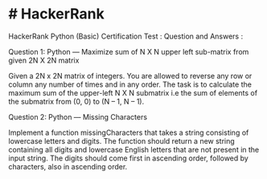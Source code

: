 # # HackerRank

HackerRank Python (Basic) Certification Test : Question and Answers :

Question 1: Python — Maximize sum of N X N upper left sub-matrix from given 2N X 2N matrix

Given a 2N x 2N matrix of integers. You are allowed to reverse any row or column any number of times and in any order. The task is to calculate the maximum sum of the upper-left N X N submatrix i.e the sum of elements of the submatrix from (0, 0) to (N – 1, N – 1).


Question 2: Python — Missing Characters

Implement a function missingCharacters that takes a string consisting of lowercase letters and digits. The function should return a new string containing all digits and lowercase English letters that are not present in the input string. The digits should come first in ascending order, followed by characters, also in ascending order.

